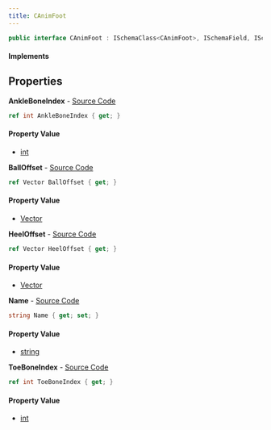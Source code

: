 ```yaml
---
title: CAnimFoot
---
```


```csharp
public interface CAnimFoot : ISchemaClass<CAnimFoot>, ISchemaField, ISchemaClass, INativeHandle
```

#### Implements

## Properties

**AnkleBoneIndex** - [Source Code](https://github.com/swiftly-solution/swiftlys2/blob/main/managed/src/SwiftlyS2.Generated/Schemas/Interfaces/CAnimFoot.cs#L22)

```csharp
ref int AnkleBoneIndex { get; }
```

#### Property Value

- [int](https://learn.microsoft.com/dotnet/api/system.int32)

**BallOffset** - [Source Code](https://github.com/swiftly-solution/swiftlys2/blob/main/managed/src/SwiftlyS2.Generated/Schemas/Interfaces/CAnimFoot.cs#L18)

```csharp
ref Vector BallOffset { get; }
```

#### Property Value

- [Vector](/docs/api/shared/natives/vector)

**HeelOffset** - [Source Code](https://github.com/swiftly-solution/swiftlys2/blob/main/managed/src/SwiftlyS2.Generated/Schemas/Interfaces/CAnimFoot.cs#L20)

```csharp
ref Vector HeelOffset { get; }
```

#### Property Value

- [Vector](/docs/api/shared/natives/vector)

**Name** - [Source Code](https://github.com/swiftly-solution/swiftlys2/blob/main/managed/src/SwiftlyS2.Generated/Schemas/Interfaces/CAnimFoot.cs#L16)

```csharp
string Name { get; set; }
```

#### Property Value

- [string](https://learn.microsoft.com/dotnet/api/system.string)

**ToeBoneIndex** - [Source Code](https://github.com/swiftly-solution/swiftlys2/blob/main/managed/src/SwiftlyS2.Generated/Schemas/Interfaces/CAnimFoot.cs#L24)

```csharp
ref int ToeBoneIndex { get; }
```

#### Property Value

- [int](https://learn.microsoft.com/dotnet/api/system.int32)

